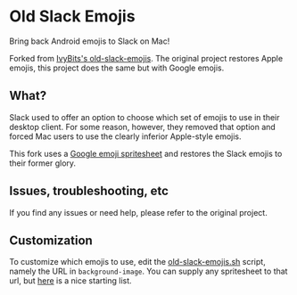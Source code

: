 # Old Slack Emojis

Bring back Android emojis to Slack on Mac!

Forked from [IvyBits's old-slack-emojis](https://github.com/IvyBits/old-slack-emojis). The original project restores Apple emojis, this project does the same but with Google emojis.

## What?
Slack used to offer an option to choose which set of emojis to use in their desktop client. For some 
reason, however, they removed that option and forced Mac users to use the clearly inferior Apple-style emojis.

This fork uses a [Google emoji spritesheet](https://github.com/iamcal/emoji-data/raw/master/sheets-indexed-256/sheet_google_64_indexed_256.png)
and restores the Slack emojis to their former glory.

## Issues, troubleshooting, etc
If you find any issues or need help, please refer to the original project.

## Customization
To customize which emojis to use, edit the [old-slack-emojis.sh](old-slack-emojis.sh) script, namely
the URL in `background-image`. You can supply any spritesheet to that url, but [here](https://github.com/iamcal/emoji-data/tree/master/sheets-indexed-256) is a nice 
starting list.